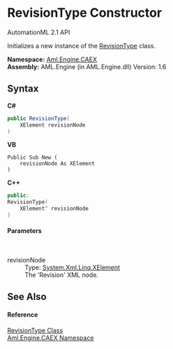 # RevisionType Constructor 
AutomationML 2.1 API 

Initializes a new instance of the <a href="T_Aml_Engine_CAEX_RevisionType">RevisionType</a> class.

**Namespace:**&nbsp;<a href="N_Aml_Engine_CAEX">Aml.Engine.CAEX</a><br />**Assembly:**&nbsp;AML.Engine (in AML.Engine.dll) Version: 1.6

## Syntax

**C#**<br />
``` C#
public RevisionType(
	XElement revisionNode
)
```

**VB**<br />
``` VB
Public Sub New ( 
	revisionNode As XElement
)
```

**C++**<br />
``` C++
public:
RevisionType(
	XElement^ revisionNode
)
```


#### Parameters
&nbsp;<dl><dt>revisionNode</dt><dd>Type: <a href="https://docs.microsoft.com/dotnet/api/system.xml.linq.xelement" target="_parent" rel="noopener noreferrer">System.Xml.Linq.XElement</a><br />The 'Revision' XML node.</dd></dl>

## See Also


#### Reference
<a href="T_Aml_Engine_CAEX_RevisionType">RevisionType Class</a><br /><a href="N_Aml_Engine_CAEX">Aml.Engine.CAEX Namespace</a><br />
